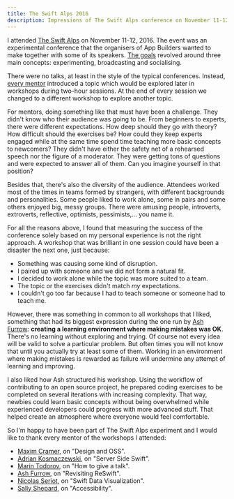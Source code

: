 ```yaml
---
title: The Swift Alps 2016
description: Impressions of The Swift Alps conference on November 11-12, 2016
---
```

I attended [The Swift Alps](http://theswiftalps.com) on November 11-12, 2016. The event was an experimental conference that the organisers of App Builders wanted to make together with some of its speakers. [The goals](https://medium.com/@swiftalps/the-concept-behind-the-swift-alps-5b07e04c7ed1#.9vb0hlxz4) revolved around three main concepts: experimenting, broadcasting and socialising.

<!--more-->

There were no talks, at least in the style of the typical conferences. Instead, [every mentor](http://theswiftalps.com/#mentors) introduced a topic which would be explored later in workshops during two-hour sessions. At the end of every session we changed to a different workshop to explore another topic.

For mentors, doing something like that must have been a challenge. They didn't know who their audience was going to be. From beginners to experts, there were different expectations. How deep should they go with theory? How difficult should the exercises be? How could they keep experts engaged while at the same time spend time teaching more basic concepts to newcomers? They didn't have either the safety net of a rehearsed speech nor the figure of a moderator. They were getting tons of questions and were expected to answer all of them. Can you imagine yourself in that position?

Besides that, there's also the diversity of the audience. Attendees worked most of the times in teams formed by strangers, with different backgrounds and personalities. Some people liked to work alone, some in pairs and some others enjoyed big, messy groups. There were amusing people, introverts, extroverts, reflective, optimists, pessimists,… you name it.

For all the reasons above, I found that measuring the success of the conference solely based on my personal experience is not the right approach. A workshop that was brilliant in one session could have been a disaster the next one, just because:

* Something was causing some kind of disruption.
* I paired up with someone and we did not form a natural fit.
* I decided to work alone while the topic was more suited to a team.
* The topic or the exercises didn't match *my* expectations.
* I couldn't go too far because I had to teach someone or someone had to teach me.

However, there was something in common to all workshops that I liked, something that had its biggest expression during the one run by [Ash Furrow](https://twitter.com/@ashfurrow): **creating a learning environment where making mistakes was OK**. There's no learning without exploring and trying. Of course not every idea will be valid to solve a particular problem. But often times you will not know that until you actually try at least some of them. Working in an environment where making mistakes is rewarded as failure will undermine any attempt of learning and improving.

I also liked how Ash structured his workshop. Using the workflow of contributing to an open source project, he prepared coding exercises to be completed on several iterations with increasing complexity. That way, newbies could learn basic concepts without being overwhelmed while experienced developers could progress with more advanced stuff. That helped create an atmosphere where everyone would feel comfortable.

So I'm happy to have been part of The Swift Alps experiment and I would like to thank every mentor of the workshops I attended:

* [Maxim Cramer](https://twitter.com/mennenia), on "Design and OSS".
* [Adrian Kosmaczewski](https://twitter.com/akosma), on "Server Side Swift".
* [Marin Todorov](https://twitter.com/icanzilb), on "How to give a talk".
* [Ash Furrow](https://twitter.com/@ashfurrow), on "Revisiting ReSwift".
* [Nicolas Seriot](https://twitter.com/nst021), on "Swift Data Visualization".
* [Sally Shepard](https://twitter.com/mostgood), on "Accessibility".
